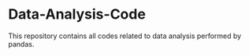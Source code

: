 # Data-Analysis-Code
This repository contains all codes related to data analysis performed by pandas.
